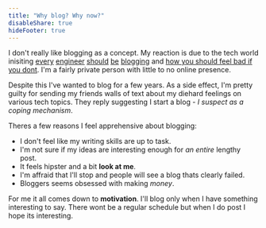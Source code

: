 ```yaml
---
title: "Why blog? Why now?"
disableShare: true
hideFooter: true
---
```


I don't really like blogging as a concept. My reaction is due to the tech world inisiting [every](https://roelofjanelsinga.com/articles/top-10-reasons-to-start-blogging-as-software-engineer/) [engineer](https://www.freecodecamp.org/news/every-developer-should-have-a-blog-heres-why-and-how-to-stick-with-it-5fd55a247fbf/) [should](https://www.workflowmax.com/blog/25-must-read-blogs-for-engineers) [be](https://online-engineering.case.edu/blog/best-engineering-blogs-2020) [blogging](https://towardsdatascience.com/5-engineering-blogs-you-should-follow-bc897512639e) and [how you should feel bad if you dont](https://news.ycombinator.com/item?id=13733624). I'm a fairly private person with little to no online presence.

Despite this I've wanted to blog for a few years. As a side effect, I'm pretty guilty for sending my friends walls of text about my diehard feelings on various tech topics. They reply suggesting I start a blog -  *I suspect as a coping mechanism*.

Theres a few reasons I feel apprehensive about blogging:

- I don't feel like my writing skills are up to task.
- I'm not sure if my ideas are interesting enough for *an entire* lengthy post.
- It feels hipster and a bit **look at me**.
- I'm affraid that I'll stop and people will see a blog thats clearly failed.
- Bloggers seems obsessed with making *money*.

For me it all comes down to **motivation**. I'll blog only when I have something interesting to say. There wont be a regular schedule but when I do post I hope its interesting.
